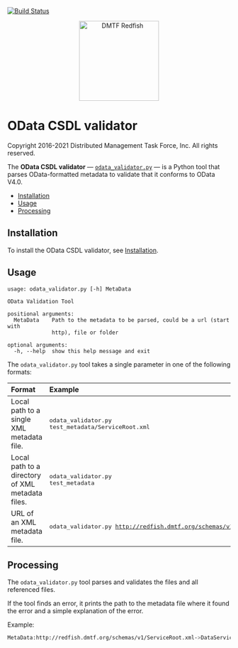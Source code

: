 [![Build Status](https://travis-ci.com/DMTF/Redfish-Tools.svg?branch=master)](https://travis-ci.com/github/DMTF/Redfish-Tools)
<p align="center">
  <img src="http://redfish.dmtf.org/sites/all/themes/dmtf2015/images/dmtf-redfish-logo.png" alt="DMTF Redfish" width=180>

# OData CSDL validator

Copyright 2016-2021 Distributed Management Task Force, Inc. All rights reserved.

The **OData CSDL validator** &mdash; [`odata_validator.py`](odata_validator.py "odata_validator.py") &mdash; is a Python tool that parses OData-formatted metadata to validate that it conforms to OData V4.0.

* [Installation](#installation)
* [Usage](#usage)
* [Processing](#processing)

## Installation

To install the OData CSDL validator, see [Installation](README.md#installation "README.md#installation").

## Usage

```
usage: odata_validator.py [-h] MetaData

OData Validation Tool

positional arguments:
  MetaData    Path to the metadata to be parsed, could be a url (start with
              http), file or folder

optional arguments:
  -h, --help  show this help message and exit
```

The `odata_validator.py` tool takes a single parameter in one of the following formats:

| Format                                 | Example                                      |
| :------------------------------------- | :------------------------------------------- |
| Local path to a single XML metadata file. | <pre lang="bash">odata\_validator.py test\_metadata/ServiceRoot.xml</pre> |
| Local path to a directory of XML metadata files. | <pre lang="bash">odata\_validator.py test\_metadata</pre> |
| URL of an XML metadata file. | <pre lang="bash">odata\_validator.py http://redfish.dmtf.org/schemas/v1/ServiceRoot.xml</pre> |

## Processing

The `odata_validator.py` tool parses and validates the files and all referenced files.

If the tool finds an error, it prints the path to the metadata file where it found the error and a simple explanation of the error.

Example:

```bash
MetaData:http://redfish.dmtf.org/schemas/v1/ServiceRoot.xml->DataServices->Schema:ServiceRoot->EntityType:ServiceRoot->Resource.1.0.0.Resource is not a valid QualifiedName
```
